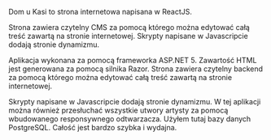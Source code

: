 Dom u Kasi to strona internetowa napisana w ReactJS.

Strona zawiera czytelny CMS za pomocą którego można edytować całą treść zawartą na stronie internetowej. Skrypty napisane w Javascripcie dodają stronie dynamizmu.

Aplikacja wykonana za pomocą frameworka ASP.NET 5. Zawartość HTML jest generowana za pomocą silnika Razor. Strona zawiera czytelny backend za pomocą którego można edytować całą treść zawartą na stronie internetowej.

Skrypty napisane w Javascripcie dodają stronie dynamizmu. W tej aplikacji można również przesłuchać wszystkie utwory artysty za pomocą wbudowanego responsywnego odtwarzacza. Użyłem tutaj bazy danych PostgreSQL. Całość jest bardzo szybka i wydajna.
